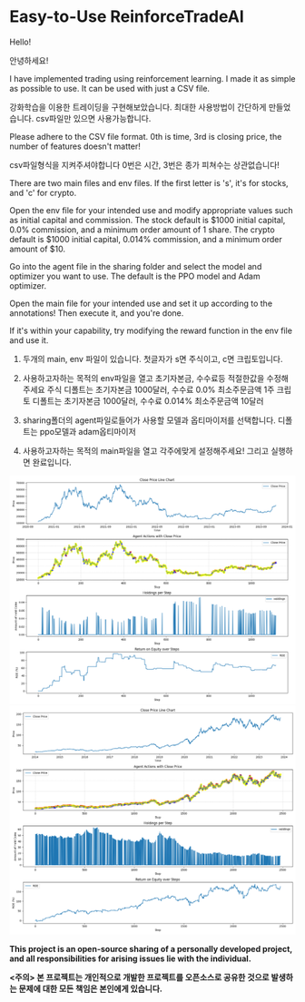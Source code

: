 # Easy-to-Use ReinforceTradeAI

Hello!

안녕하세요!

I have implemented trading using reinforcement learning.
I made it as simple as possible to use.
It can be used with just a CSV file.

강화학습을 이용한 트레이딩을 구현해보았습니다.
최대한 사용방법이 간단하게 만들었습니다.
csv파일만 있으면 사용가능합니다.

Please adhere to the CSV file format.
0th is time, 3rd is closing price, the number of features doesn't matter!

csv파일형식을 지켜주셔야합니다
0번은 시간, 3번은 종가 피쳐수는 상관없습니다!

There are two main files and env files.
If the first letter is 's', it's for stocks, and 'c' for crypto.

Open the env file for your intended use and modify appropriate values such as initial capital and commission.
The stock default is $1000 initial capital, 0.0% commission, and a minimum order amount of 1 share.
The crypto default is $1000 initial capital, 0.014% commission, and a minimum order amount of $10.

Go into the agent file in the sharing folder and select the model and optimizer you want to use.
The default is the PPO model and Adam optimizer.

Open the main file for your intended use and set it up according to the annotations!
Then execute it, and you're done.

If it's within your capability, try modifying the reward function in the env file and use it.

1. 두개의 main, env 파일이 있습니다.
    첫글자가 s면 주식이고, c면 크립토입니다.
   
3. 사용하고자하는 목적의 env파일을 열고 초기자본금, 수수료등 적절한값을 수정해주세요
    주식 디폴트는 초기자본금 1000달러, 수수료 0.0% 최소주문금액 1주
    크립토 디폴트는 초기자본금 1000달러, 수수료 0.014% 최소주문금액 10달러
   
5. sharing폴더의 agent파일로들어가 사용할 모델과 옵티마이저를 선택합니다.
    디폴트는 ppo모델과 adam옵티마이저
   
7. 사용하고자하는 목적의 main파일을 열고 각주에맞게 설정해주세요!
   그리고 실행하면 완료입니다.

![ex crypto](ex_crypto_img.png)
![ex stock](ex_stock_img.png)

**<Caution>
This project is an open-source sharing of a personally developed project,
and all responsibilities for arising issues lie with the individual.**

**<주의>
본 프로젝트는 개인적으로 개발한 프로젝트를 오픈소스로 공유한 것으로
발생하는 문제에 대한 모든 책임은 본인에게 있습니다.**
